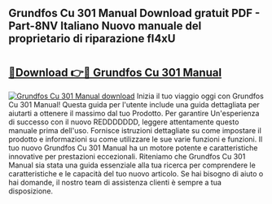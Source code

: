 ## Grundfos Cu 301 Manual Download gratuit PDF - Part-8NV Italiano Nuovo manuale del proprietario di riparazione fI4xU

# <h2><a href="http://df94fq8.blite.top/?on=Grundfos+Cu+301+Manual">🔗Download 👉🔴 Grundfos Cu 301 Manual</a></h2>

[![Grundfos Cu 301 Manual download](https://i.imgur.com/lujVjoI.png)](http://df94fq8.blite.top/?on=Grundfos+Cu+301+Manual)
Inizia il tuo viaggio oggi con Grundfos Cu 301 Manual! Questa guida per l'utente include una guida dettagliata per aiutarti a ottenere il massimo dal tuo Prodotto. Per garantire Un'esperienza di successo con il nuovo REDDDDDDD, leggere attentamente questo manuale prima dell'uso. Fornisce istruzioni dettagliate su come impostare il prodotto e informazioni su come utilizzare le sue varie funzioni e funzioni. Il tuo nuovo Grundfos Cu 301 Manual ha un motore potente e caratteristiche innovative per prestazioni eccezionali. Riteniamo che Grundfos Cu 301 Manual sia stata una guida essenziale alla tua ricerca per comprendere le caratteristiche e le capacità del tuo nuovo articolo. Se hai bisogno di aiuto o hai domande, il nostro team di assistenza clienti è sempre a tua disposizione.
